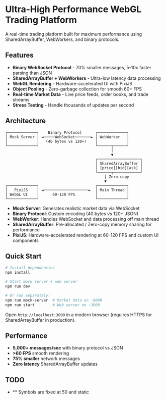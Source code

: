 # Ultra-High Performance WebGL Trading Platform

A real-time trading platform built for maximum performance using SharedArrayBuffer, WebWorkers, and binary protocols.

## Features

- **Binary WebSocket Protocol** - 70% smaller messages, 5-10x faster parsing than JSON
- **SharedArrayBuffer + WebWorkers** - Ultra-low latency data processing 
- **WebGL Rendering** - Hardware-accelerated UI with PixiJS
- **Object Pooling** - Zero-garbage collection for smooth 60+ FPS
- **Real-time Market Data** - Live price feeds, order books, and trade streams
- **Stress Testing** - Handle thousands of updates per second

## Architecture

```
┌─────────────┐    Binary Protocol      ┌─────────────┐
│ Mock Server │ ◄─────WebSocket───────► │ WebWorker   │
│             │   (40 bytes vs 120+)    │             │
└─────────────┘                         └──────┬──────┘
                                               │
                                               ▼
                                        ┌───────────────────┐
                                        │ SharedArrayBuffer │
                                        │ [price][bid][ask] │
                                        └──────┬────────────┘
                                            │ Zero-copy
                                            ▼
┌─────────────┐                         ┌─────────────┐
│   PixiJS    │ ◄────────────────────►  │ Main Thread │
│ WebGL UI    │      60-120 FPS         │             │
└─────────────┘                         └─────────────┘
```

- **Mock Server**: Generates realistic market data via WebSocket
- **Binary Protocol**: Custom encoding (40 bytes vs 120+ JSON)  
- **WebWorker**: Handles WebSocket and data processing off main thread
- **SharedArrayBuffer**: Pre-allocated / Zero-copy memory sharing for performance
- **PixiJS**: Hardware-accelerated rendering at 60-120 FPS and custom UI components

## Quick Start

```bash
# Install dependencies
npm install

# Start mock server + web server
npm run dev

# Or run separately:
npm run mock-server  # Market data on :8080
npm run start        # Web server on :3000
```

Open `http://localhost:3000` in a modern browser (requires HTTPS for SharedArrayBuffer in production).

## Performance

- **5,000+ messages/sec** with binary protocol vs JSON
- **>60 FPS** smooth rendering  
- **75% smaller** network messages
- **Zero latency** SharedArrayBuffer updates

## TODO
- ** Symbols are fixed at 50 and static

